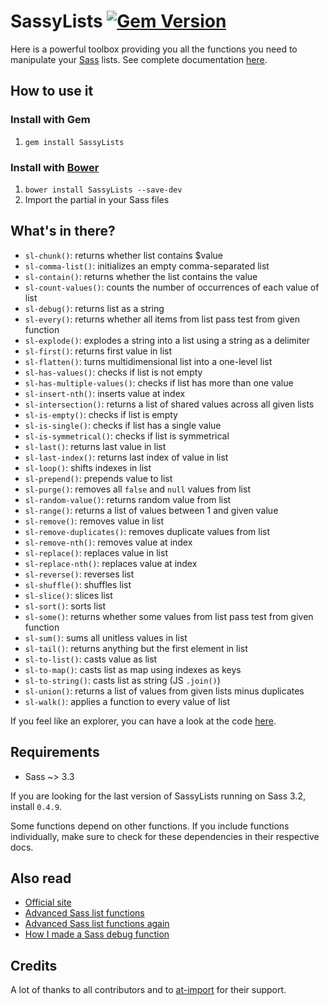 # SassyLists [![Gem Version](https://badge.fury.io/rb/SassyLists.svg)](http://badge.fury.io/rb/SassyLists)

Here is a powerful toolbox providing you all the functions you need to manipulate your [Sass](http://sass-lang.com/) lists. See complete documentation [here](http://at-import.github.io/SassyLists/).

## How to use it

### Install with Gem 

1. `gem install SassyLists`

### Install with [Bower](http://bower.io/ "BOWER: A package manager for the web")
1. `bower install SassyLists --save-dev`
2. Import the partial in your Sass files

## What's in there? 

* `sl-chunk()`: returns whether list contains $value
* `sl-comma-list()`: initializes an empty comma-separated list
* `sl-contain()`: returns whether the list contains the value
* `sl-count-values()`: counts the number of occurrences of each value of list
* `sl-debug()`: returns list as a string
* `sl-every()`: returns whether all items from list pass test from given function
* `sl-explode()`: explodes a string into a list using a string as a delimiter
* `sl-first()`: returns first value in list
* `sl-flatten()`: turns multidimensional list into a one-level list
* `sl-has-values()`: checks if list is not empty
* `sl-has-multiple-values()`: checks if list has more than one value
* `sl-insert-nth()`: inserts value at index
* `sl-intersection()`: returns a list of shared values across all given lists
* `sl-is-empty()`: checks if list is empty
* `sl-is-single()`: checks if list has a single value
* `sl-is-symmetrical()`: checks if list is symmetrical
* `sl-last()`: returns last value in list
* `sl-last-index()`: returns last index of value in list
* `sl-loop()`: shifts indexes in list
* `sl-prepend()`: prepends value to list
* `sl-purge()`: removes all `false` and `null` values from list
* `sl-random-value()`: returns random value from list
* `sl-range()`: returns a list of values between 1 and given value
* `sl-remove()`: removes value in list
* `sl-remove-duplicates()`: removes duplicate values from list
* `sl-remove-nth()`: removes value at index
* `sl-replace()`: replaces value in list
* `sl-replace-nth()`: replaces value at index
* `sl-reverse()`: reverses list
* `sl-shuffle()`: shuffles list
* `sl-slice()`: slices list
* `sl-sort()`: sorts list
* `sl-some()`: returns whether some values from list pass test from given function
* `sl-sum()`: sums all unitless values in list
* `sl-tail()`: returns anything but the first element in list
* `sl-to-list()`: casts value as list
* `sl-to-map()`: casts list as map using indexes as keys
* `sl-to-string()`: casts list as string (JS `.join()`)
* `sl-union()`: returns a list of values from given lists minus duplicates
* `sl-walk()`: applies a function to every value of list

If you feel like an explorer, you can have a look at the code [here](https://github.com/at-import/SassyLists/tree/master/stylesheets).

## Requirements

* Sass ~> 3.3

If you are looking for the last version of SassyLists running on Sass 3.2, install `0.4.9`.

Some functions depend on other functions. If you include functions individually, make sure to check for these dependencies in their respective docs.

## Also read

* [Official site](http://at-import.github.io/SassyLists)
* [Advanced Sass list functions](http://hugogiraudel.com/2013/08/08/advanced-sass-list-functions/)
* [Advanced Sass list functions again](http://hugogiraudel.com/2013/10/09/advanced-sass-list-functions-again/)
* [How I made a Sass debug function](http://hugogiraudel.com/2013/10/21/sass-debug/)

## Credits

A lot of thanks to all contributors and to [at-import](https://github.com/at-import) for their support.
